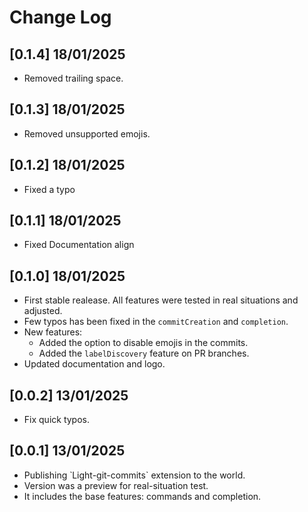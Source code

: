# Change Log

## [0.1.4] 18/01/2025

- Removed trailing space.

## [0.1.3] 18/01/2025

- Removed unsupported emojis.

## [0.1.2] 18/01/2025

- Fixed a typo

## [0.1.1] 18/01/2025

- Fixed Documentation align

## [0.1.0] 18/01/2025

- First stable realease. All features were tested in real situations and adjusted.
- Few typos has been fixed in the `commitCreation` and `completion`.
- New features:
  - Added the option to disable emojis in the commits.
  - Added the `labelDiscovery` feature on PR branches.
- Updated documentation and logo.

## [0.0.2] 13/01/2025

- Fix quick typos.

## [0.0.1] 13/01/2025

- Publishing ̀ Light-git-commits` extension to the world.
- Version was a preview for real-situation test.
- It includes the base features: commands and completion.
